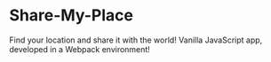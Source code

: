 # Share-My-Place
Find your location and share it with the world! Vanilla JavaScript app, developed in a Webpack environment!
